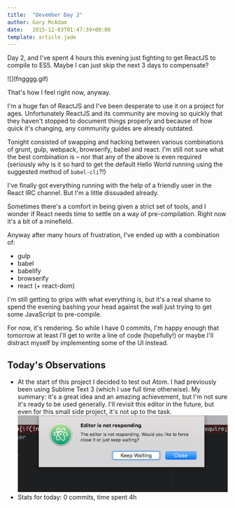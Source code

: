 ```yaml
---
title:  "Devember Day 2"
author: Gary McAdam
date:   2015-12-03T01:47:39+00:00
template: article.jade
---
```


Day 2, and I've spent 4 hours this evening just fighting to get
ReactJS to compile to ES5. Maybe I can just skip the next 3 days
to compensate?<span class="more"></span>

<div class="img-responsive img-border img-md">
    ![](fngggg.gif)
</div>

That's how I feel right now, anyway.

I'm a huge fan of ReactJS and I've been desperate to use it on a project
for ages. Unfortunately ReactJS and its community are moving so
quickly that they haven't stopped to document things properly
and because of how quick it's changing, any community guides are already outdated.

Tonight consisted of swapping and hacking between various combinations of
grunt, gulp, webpack, browserify, babel and react. I'm still not sure
what the best combination is &ndash; nor that any of the above is even required
(seriously why is it so hard to get the default Hello World running using the
suggested method of `babel-cli`?!)

I've finally got everything running with the help of a friendly user in the
React IRC channel. But I'm a little dissuaded already.

Sometimes there's a comfort in being given a strict set of tools, and I wonder
if React needs time to settle on a way of pre-compilation. Right now it's a bit
of a minefield.

Anyway after many hours of frustration, I've ended up with a combination of:

 - gulp
 - babel
 - babelify
 - browserify
 - react (+ react-dom)

I'm still getting to grips with what everything is, but it's a real shame
to spend the evening bashing your head against the wall just trying to
get some JavaScript to pre-compile.

For now, it's rendering. So while I have 0 commits, I'm happy enough that
tomorrow at least I'll get to write a line of code (hopefully!) or maybe
I'll distract myself by implementing some of the UI instead.

## Today's Observations

 - At the start of this project I decided to test out Atom. I had previously
   been using Sublime Text 3 (which I use full time otherwise). My summary:
   it's a great idea and an amazing achievement, but I'm not sure it's ready
   to be used generally. I'll revisit this editor in the future, but even for
   this small side project, it's not up to the task.
   ![](bye-bye-atom.jpg)
 - Stats for today: 0 commits, time spent 4h
